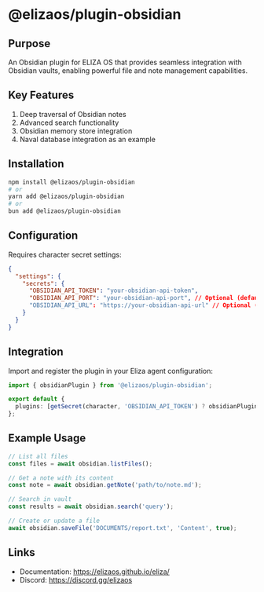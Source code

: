 # @elizaos/plugin-obsidian

## Purpose

An Obsidian plugin for ELIZA OS that provides seamless integration with Obsidian vaults, enabling powerful file and note management capabilities.

## Key Features

1. Deep traversal of Obsidian notes
2. Advanced search functionality
3. Obsidian memory store integration
4. Naval database integration as an example

## Installation

```bash
npm install @elizaos/plugin-obsidian
# or
yarn add @elizaos/plugin-obsidian
# or
bun add @elizaos/plugin-obsidian
```

## Configuration

Requires character secret settings:

```json
{
  "settings": {
    "secrets": {
      "OBSIDIAN_API_TOKEN": "your-obsidian-api-token",
      "OBSIDIAN_API_PORT": "your-obsidian-api-port", // Optional (default: 27123)
      "OBSIDIAN_API_URL": "https://your-obsidian-api-url" // Optional (default: "http://127.0.0.1:27123")
    }
  }
}
```

## Integration

Import and register the plugin in your Eliza agent configuration:

```typescript
import { obsidianPlugin } from '@elizaos/plugin-obsidian';

export default {
  plugins: [getSecret(character, 'OBSIDIAN_API_TOKEN') ? obsidianPlugin : null],
};
```

## Example Usage

```typescript
// List all files
const files = await obsidian.listFiles();

// Get a note with its content
const note = await obsidian.getNote('path/to/note.md');

// Search in vault
const results = await obsidian.search('query');

// Create or update a file
await obsidian.saveFile('DOCUMENTS/report.txt', 'Content', true);
```

## Links

- Documentation: https://elizaos.github.io/eliza/
- Discord: https://discord.gg/elizaos
